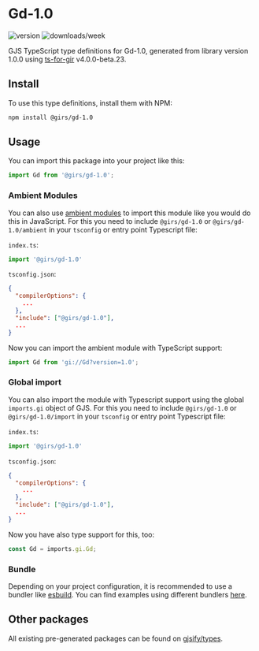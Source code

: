 
# Gd-1.0

![version](https://img.shields.io/npm/v/@girs/gd-1.0)
![downloads/week](https://img.shields.io/npm/dw/@girs/gd-1.0)


GJS TypeScript type definitions for Gd-1.0, generated from library version 1.0.0 using [ts-for-gir](https://github.com/gjsify/ts-for-gir) v4.0.0-beta.23.


## Install

To use this type definitions, install them with NPM:
```bash
npm install @girs/gd-1.0
```

## Usage

You can import this package into your project like this:
```ts
import Gd from '@girs/gd-1.0';
```

### Ambient Modules

You can also use [ambient modules](https://github.com/gjsify/ts-for-gir/tree/main/packages/cli#ambient-modules) to import this module like you would do this in JavaScript.
For this you need to include `@girs/gd-1.0` or `@girs/gd-1.0/ambient` in your `tsconfig` or entry point Typescript file:

`index.ts`:
```ts
import '@girs/gd-1.0'
```

`tsconfig.json`:
```json
{
  "compilerOptions": {
    ...
  },
  "include": ["@girs/gd-1.0"],
  ...
}
```

Now you can import the ambient module with TypeScript support: 

```ts
import Gd from 'gi://Gd?version=1.0';
```

### Global import

You can also import the module with Typescript support using the global `imports.gi` object of GJS.
For this you need to include `@girs/gd-1.0` or `@girs/gd-1.0/import` in your `tsconfig` or entry point Typescript file:

`index.ts`:
```ts
import '@girs/gd-1.0'
```

`tsconfig.json`:
```json
{
  "compilerOptions": {
    ...
  },
  "include": ["@girs/gd-1.0"],
  ...
}
```

Now you have also type support for this, too:

```ts
const Gd = imports.gi.Gd;
```

### Bundle

Depending on your project configuration, it is recommended to use a bundler like [esbuild](https://esbuild.github.io/). You can find examples using different bundlers [here](https://github.com/gjsify/ts-for-gir/tree/main/examples).

## Other packages

All existing pre-generated packages can be found on [gjsify/types](https://github.com/gjsify/types).


